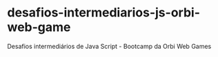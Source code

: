 # desafios-intermediarios-js-orbi-web-game
Desafios intermediários de Java Script - Bootcamp da Orbi Web Games
